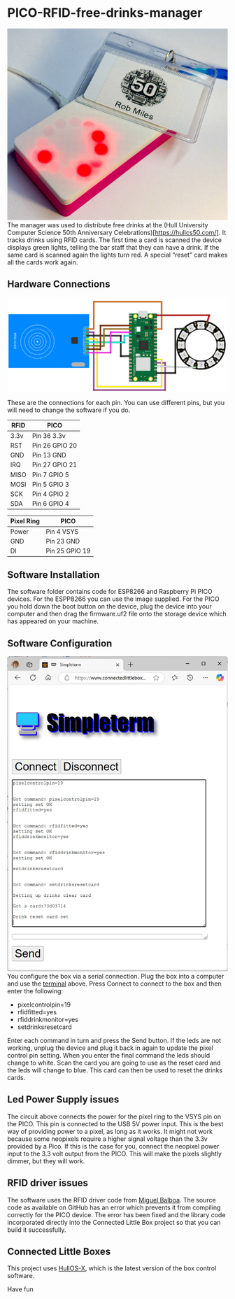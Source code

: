 # PICO-RFID-free-drinks-manager
![Drinks manager reading a card and displaying red](images/device.jpg)
The manager was used to distribute free drinks at the (Hull University Computer Science 50th Anniversary Celebrations)[https://hullcs50.com/]. It tracks drinks using RFID cards. The first time a card is scanned the device displays green lights, telling the bar staff that they can have a drink. If the same card is scanned again the lights turn red. A special “reset” card makes all the cards work again. 
## Hardware Connections
![Fritzing Circuit diagram](images/circuit.png)

These are the connections for each pin. You can use different pins, but you will need to change the software if you do. 

| RFID            | PICO |
|-----------------|-----------------|
|3.3v	          |Pin 36 3.3v      |
|RST	          |Pin 26 GPIO 20   |
|GND	          |Pin 13 GND       |
|IRQ	          |Pin 27 GPIO 21   |
|MISO	          |Pin 7 GPIO 5     |
|MOSI	          |Pin 5 GPIO 3     |
|SCK	          |Pin 4 GPIO 2     |
|SDA	          |Pin 6 GPIO 4     |

|Pixel Ring	      |PICO             |
|-----------------|-----------------|
|Power	          |Pin 4 VSYS       |
|GND	          |Pin 23 GND       |
|DI	              |Pin 25 GPIO 19   |
## Software Installation
The software folder contains code for ESP8266 and Raspberry Pi PICO devices. For the ESPP8266 you can use the image supplied. For the PICO you hold down the boot button on the device, plug the device into your computer and then drag the firmware.uf2 file onto the storage device which has appeared on your machine. 
## Software Configuration
![Web based software configuration](images/config.png)
You configure the box via a serial connection. Plug the box into a computer and use the [terminal](https://www.connectedlittleboxes.com/simpleterm.html) above. Press Connect to connect to the box and then enter the following:

* pixelcontrolpin=19
* rfidfitted=yes
* rfiddrinkmonitor=yes
* setdrinksresetcard

Enter each command in turn and press the Send button. If the leds are not working, unplug the device and plug it back in again to update the pixel control pin setting. When you enter the final command the leds should change to white. Scan the card you are going to use as the reset card and the leds will change to blue. This card can then be used to reset the drinks cards. 
## Led Power Supply issues
The circuit above connects the power for the pixel ring to the VSYS pin on the PICO. This pin is connected to the USB 5V power input. This is the best way of providing power to a pixel, as long as it works. It might not work because some neopixels require a higher signal voltage than the 3.3v provided by a Pico. If this is the case for you, connect the neopixel power input to the 3.3 volt output from the PICO. This will make the pixels slightly dimmer, but they will work. 
## RFID driver issues
The software uses the RFID driver code from [Miguel Balboa](https://github.com/miguelbalboa/rfid). The source code as available on GitHub has an error which prevents it from compiling correctly for the PICO device. The error has been fixed and the library code incorporated directly into the Connected Little Box  project so that you can build it successfully. 
## Connected Little Boxes
This project uses [HullOS-X](https://github.com/connected-little-boxes/HULLOS-X), which is the latest version of the box control software. 

Have fun